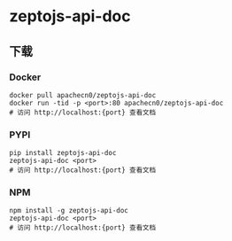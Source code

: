# zeptojs-api-doc

## 下载

### Docker

```
docker pull apachecn0/zeptojs-api-doc
docker run -tid -p <port>:80 apachecn0/zeptojs-api-doc
# 访问 http://localhost:{port} 查看文档
```

### PYPI

```
pip install zeptojs-api-doc
zeptojs-api-doc <port>
# 访问 http://localhost:{port} 查看文档
```

### NPM

```
npm install -g zeptojs-api-doc
zeptojs-api-doc <port>
# 访问 http://localhost:{port} 查看文档
```